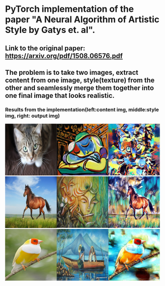 # PyTorch implementation of the paper "A Neural Algorithm of Artistic Style by Gatys et. al". 
## Link to the original paper: https://arxiv.org/pdf/1508.06576.pdf
## The problem is to take two images, extract content from one image, style(texture) from the other and seamlessly merge them together into one final image that looks realistic.
### Results from the implementation(left:content img, middle:style img, right: output img)

![alt text](result/result_1.jpg "")
![alt text](result/result_2.jpg "")
![alt text](result/result_3.jpg "")